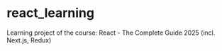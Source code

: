 # react_learning
Learning project of the course: React - The Complete Guide 2025 (incl. Next.js, Redux)

